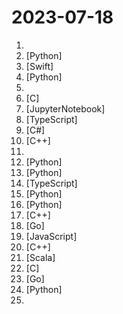 # 2023-07-18

1. [](https://github.comundefined "📚 Freely available programming books") 
2. [](https://github.comundefined "") [Python]
3. [](https://github.comundefined "🎙️🤖Create, Customize and Talk to your AI Character/Companion in Realtime(All in One Codebase!). Have a natural seamless conversation with AI everywhere(mobile, web and terminal) using LLM OpenAI GPT3.5/4, Anthropic Claude2, Chroma Vector DB, Whisper Speech2Text, ElevenLabs Text2Speech🎙️🤖") [Swift]
4. [](https://github.comundefined "Official implementation of AnimateDiff.") [Python]
5. [](https://github.comundefined "精益副业：程序员如何优雅地做副业") 
6. [](https://github.comundefined "BlackLotus UEFI Windows Bootkit") [C]
7. [](https://github.comundefined "🧑‍🏫 60 Implementations/tutorials of deep learning papers with side-by-side notes 📝; including transformers (original, xl, switch, feedback, vit, ...), optimizers (adam, adabelief, sophia, ...), gans(cyclegan, stylegan2, ...), 🎮 reinforcement learning (ppo, dqn), capsnet, distillation, ... 🧠") [JupyterNotebook]
8. [](https://github.comundefined "typescript tutorial for react developers") [TypeScript]
9. [](https://github.comundefined "Todo application with ASP.NET Core Blazor WASM, Minimal APIs and Authentication") [C#]
10. [](https://github.comundefined "《明日方舟》小助手，全日常一键长草！| A one-click tool for the daily tasks of Arknights, supporting all clients.") [C++]
11. [](https://github.comundefined "") 
12. [](https://github.comundefined "Voice data <= 10 mins can also be used to train a good VC model!") [Python]
13. [](https://github.comundefined "Private Q&A and summarization of documents+images or chat with local GPT, 100% private, no data leaks, Apache 2.0. Demo: https://gpt.h2o.ai/") [Python]
14. [](https://github.comundefined "") [TypeScript]
15. [](https://github.comundefined "NVR with realtime local object detection for IP cameras") [Python]
16. [](https://github.comundefined "GFPGAN aims at developing Practical Algorithms for Real-world Face Restoration.") [Python]
17. [](https://github.comundefined "qBittorrent BitTorrent client") [C++]
18. [](https://github.comundefined "Gorse open source recommender system engine") [Go]
19. [](https://github.comundefined "Bypass Paywalls web browser extension for Chrome and Firefox.") [JavaScript]
20. [](https://github.comundefined "Nintendo Switch emulator") [C++]
21. [](https://github.comundefined "Source code for Twitter's Recommendation Algorithm") [Scala]
22. [](https://github.comundefined "Open-source keyboard firmware for Atmel AVR and Arm USB families") [C]
23. [](https://github.comundefined "cqhttp的golang实现，轻量、原生跨平台.") [Go]
24. [](https://github.comundefined "🔥 A tool for visualizing and tracking your machine learning experiments. This repo contains the CLI and Python API.") [Python]
25. [](https://github.comundefined "A book series on JavaScript. @YDKJS on twitter.") 
